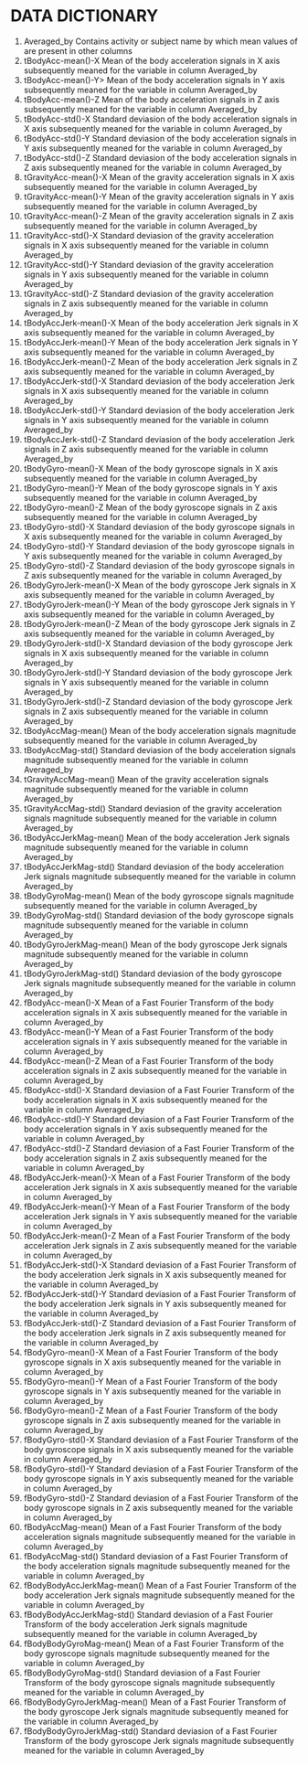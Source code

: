 # DATA DICTIONARY

1. Averaged_by
	Contains activity or subject name by which mean values of are present in other columns
2. tBodyAcc-mean()-X
	Mean of the body acceleration signals in X axis subsequently meaned for the variable in column Averaged_by
3. tBodyAcc-mean()-Y>
	Mean of the body acceleration signals in Y axis subsequently meaned for the variable in column Averaged_by
4. tBodyAcc-mean()-Z
	Mean of the body acceleration signals in Z axis subsequently meaned for the variable in column Averaged_by
5. tBodyAcc-std()-X
	Standard deviasion of the body acceleration signals in X axis subsequently meaned for the variable in column Averaged_by
6. tBodyAcc-std()-Y
	Standard deviasion of the body acceleration signals in Y axis subsequently meaned for the variable in column Averaged_by
7. tBodyAcc-std()-Z
	Standard deviasion of the body acceleration signals in Z axis subsequently meaned for the variable in column Averaged_by
8. tGravityAcc-mean()-X
	Mean of the gravity acceleration signals in X axis subsequently meaned for the variable in column Averaged_by
9. tGravityAcc-mean()-Y
	Mean of the gravity acceleration signals in Y axis subsequently meaned for the variable in column Averaged_by
10. tGravityAcc-mean()-Z
	Mean of the gravity acceleration signals in Z axis subsequently meaned for the variable in column Averaged_by
11. tGravityAcc-std()-X
	Standard deviasion of the gravity acceleration signals in X axis subsequently meaned for the variable in column Averaged_by
12. tGravityAcc-std()-Y
	Standard deviasion of the gravity acceleration signals in Y axis subsequently meaned for the variable in column Averaged_by
13. tGravityAcc-std()-Z
	Standard deviasion of the gravity acceleration signals in Z axis subsequently meaned for the variable in column Averaged_by
14. tBodyAccJerk-mean()-X
	Mean of the body acceleration Jerk signals in X axis subsequently meaned for the variable in column Averaged_by
15. tBodyAccJerk-mean()-Y
	Mean of the body acceleration Jerk signals in Y axis subsequently meaned for the variable in column Averaged_by
16. tBodyAccJerk-mean()-Z
	Mean of the body acceleration Jerk signals in Z axis subsequently meaned for the variable in column Averaged_by
17. tBodyAccJerk-std()-X
	Standard deviasion of the body acceleration Jerk signals in X axis subsequently meaned for the variable in column Averaged_by
18. tBodyAccJerk-std()-Y
	Standard deviasion of the body acceleration Jerk signals in Y axis subsequently meaned for the variable in column Averaged_by
19. tBodyAccJerk-std()-Z
	Standard deviasion of the body acceleration Jerk signals in Z axis subsequently meaned for the variable in column Averaged_by
20. tBodyGyro-mean()-X
	Mean of the body gyroscope signals in X axis subsequently meaned for the variable in column Averaged_by
21. tBodyGyro-mean()-Y
	Mean of the body gyroscope signals in Y axis subsequently meaned for the variable in column Averaged_by
22. tBodyGyro-mean()-Z
	Mean of the body gyroscope signals in Z axis subsequently meaned for the variable in column Averaged_by
23. tBodyGyro-std()-X
	Standard deviasion of the body gyroscope signals in X axis subsequently meaned for the variable in column Averaged_by
24. tBodyGyro-std()-Y
	Standard deviasion of the body gyroscope signals in Y axis subsequently meaned for the variable in column Averaged_by
25. tBodyGyro-std()-Z
	Standard deviasion of the body gyroscope signals in Z axis subsequently meaned for the variable in column Averaged_by
26. tBodyGyroJerk-mean()-X
	Mean of the body gyroscope Jerk signals in X axis subsequently meaned for the variable in column Averaged_by
27. tBodyGyroJerk-mean()-Y
	Mean of the body gyroscope Jerk signals in Y axis subsequently meaned for the variable in column Averaged_by
28. tBodyGyroJerk-mean()-Z
	Mean of the body gyroscope Jerk signals in Z axis subsequently meaned for the variable in column Averaged_by
29. tBodyGyroJerk-std()-X
	Standard deviasion of the body gyroscope Jerk signals in X axis subsequently meaned for the variable in column Averaged_by
30. tBodyGyroJerk-std()-Y
	Standard deviasion of the body gyroscope Jerk signals in Y axis subsequently meaned for the variable in column Averaged_by
31. tBodyGyroJerk-std()-Z
	Standard deviasion of the body gyroscope Jerk signals in Z axis subsequently meaned for the variable in column Averaged_by
32. tBodyAccMag-mean()
	Mean of the body acceleration signals magnitude subsequently meaned for the variable in column Averaged_by
33. tBodyAccMag-std()
	Standard deviasion of the body acceleration signals magnitude subsequently meaned for the variable in column Averaged_by
34. tGravityAccMag-mean()
	Mean of the gravity acceleration signals magnitude subsequently meaned for the variable in column Averaged_by
35. tGravityAccMag-std()
	Standard deviasion of the gravity acceleration signals magnitude subsequently meaned for the variable in column Averaged_by
36. tBodyAccJerkMag-mean()
	Mean of the body acceleration Jerk signals magnitude subsequently meaned for the variable in column Averaged_by
37. tBodyAccJerkMag-std()
	Standard deviasion of the body acceleration Jerk signals magnitude subsequently meaned for the variable in column Averaged_by
38. tBodyGyroMag-mean()
	Mean of the body gyroscope signals magnitude subsequently meaned for the variable in column Averaged_by
39. tBodyGyroMag-std()
	Standard deviasion of the body gyroscope signals magnitude subsequently meaned for the variable in column Averaged_by
40. tBodyGyroJerkMag-mean()
	Mean of the body gyroscope Jerk signals magnitude subsequently meaned for the variable in column Averaged_by
41. tBodyGyroJerkMag-std()
	Standard deviasion of the body gyroscope Jerk signals magnitude subsequently meaned for the variable in column Averaged_by
42. fBodyAcc-mean()-X
	Mean of a Fast Fourier Transform of the body acceleration signals in X axis subsequently meaned for the variable in column Averaged_by
43. fBodyAcc-mean()-Y
	Mean of a Fast Fourier Transform of the body acceleration signals in Y axis subsequently meaned for the variable in column Averaged_by
44. fBodyAcc-mean()-Z
	Mean of a Fast Fourier Transform of the body acceleration signals in Z axis subsequently meaned for the variable in column Averaged_by
45. fBodyAcc-std()-X
	Standard deviasion of a Fast Fourier Transform of the body acceleration signals in X axis subsequently meaned for the variable in column Averaged_by
46. fBodyAcc-std()-Y
	Standard deviasion of a Fast Fourier Transform of the body acceleration signals in Y axis subsequently meaned for the variable in column Averaged_by
47. fBodyAcc-std()-Z
	Standard deviasion of a Fast Fourier Transform of the body acceleration signals in Z axis subsequently meaned for the variable in column Averaged_by
48. fBodyAccJerk-mean()-X
	Mean of a Fast Fourier Transform of the body acceleration Jerk signals in X axis subsequently meaned for the variable in column Averaged_by
49. fBodyAccJerk-mean()-Y
	Mean of a Fast Fourier Transform of the body acceleration Jerk signals in Y axis subsequently meaned for the variable in column Averaged_by
50. fBodyAccJerk-mean()-Z
	Mean of a Fast Fourier Transform of the body acceleration Jerk signals in Z axis subsequently meaned for the variable in column Averaged_by
51. fBodyAccJerk-std()-X
	Standard deviasion of a Fast Fourier Transform of the body acceleration Jerk signals in X axis subsequently meaned for the variable in column Averaged_by
52. fBodyAccJerk-std()-Y
	Standard deviasion of a Fast Fourier Transform of the body acceleration Jerk signals in Y axis subsequently meaned for the variable in column Averaged_by
53. fBodyAccJerk-std()-Z
	Standard deviasion of a Fast Fourier Transform of the body acceleration Jerk signals in Z axis subsequently meaned for the variable in column Averaged_by
54. fBodyGyro-mean()-X
	Mean of a Fast Fourier Transform of the body gyroscope signals in X axis subsequently meaned for the variable in column Averaged_by
55. fBodyGyro-mean()-Y
	Mean of a Fast Fourier Transform of the body gyroscope signals in Y axis subsequently meaned for the variable in column Averaged_by
56. fBodyGyro-mean()-Z
	Mean of a Fast Fourier Transform of the body gyroscope signals in Z axis subsequently meaned for the variable in column Averaged_by
57. fBodyGyro-std()-X
	Standard deviasion of a Fast Fourier Transform of the body gyroscope signals in X axis subsequently meaned for the variable in column Averaged_by
58. fBodyGyro-std()-Y
	Standard deviasion of a Fast Fourier Transform of the body gyroscope signals in Y axis subsequently meaned for the variable in column Averaged_by
59. fBodyGyro-std()-Z
	Standard deviasion of a Fast Fourier Transform of the body gyroscope signals in Z axis subsequently meaned for the variable in column Averaged_by
60. fBodyAccMag-mean()
	Mean of a Fast Fourier Transform of the body acceleration signals magnitude subsequently meaned for the variable in column Averaged_by
61. fBodyAccMag-std()
	Standard deviasion of a Fast Fourier Transform of the body acceleration signals magnitude subsequently meaned for the variable in column Averaged_by
62. fBodyBodyAccJerkMag-mean()
	Mean of a Fast Fourier Transform of the body acceleration Jerk signals magnitude subsequently meaned for the variable in column Averaged_by
63. fBodyBodyAccJerkMag-std()
	Standard deviasion of a Fast Fourier Transform of the body acceleration Jerk signals magnitude subsequently meaned for the variable in column Averaged_by
64. fBodyBodyGyroMag-mean()
	Mean of a Fast Fourier Transform of the body gyroscope signals magnitude subsequently meaned for the variable in column Averaged_by
65. fBodyBodyGyroMag-std()
	Standard deviasion of a Fast Fourier Transform of the body gyroscope signals magnitude subsequently meaned for the variable in column Averaged_by
66. fBodyBodyGyroJerkMag-mean()
	Mean of a Fast Fourier Transform of the body gyroscope Jerk signals magnitude subsequently meaned for the variable in column Averaged_by
67. fBodyBodyGyroJerkMag-std()
	Standard deviasion of a Fast Fourier Transform of the body gyroscope Jerk signals magnitude subsequently meaned for the variable in column Averaged_by